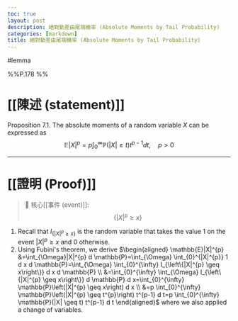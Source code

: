 ```yaml
---
toc: true
layout: post
description: 絕對動差由尾端機率 (Absolute Moments by Tail Probability)
categories: [markdown]
title: 絕對動差由尾端機率 (Absolute Moments by Tail Probability)
---
```



#lemma

%%P.178 %%

# [[陳述 (statement)]]
Proposition 7.1. The absolute moments of a random variable $X$ can be expressed as
$$
\mathbb{E}|X|^{p}=p \int_{0}^{\infty} \mathbb{P}(|X| \geq t) t^{p-1} d t, \quad p>0
$$


---
# [[證明 (Proof)]]

> 🦐 核心[[事件 (event)]]: $$\{|X|^{p} \geq x\}$$

1. Recall that $I_{\left\{|X|^{p} \geq x\right\}}$ is the random variable that takes the value 1 on the event $|X|^{p} \geq x$ and 0 otherwise. 
2. Using Fubini's theorem, we derive
$\begin{aligned}
\mathbb{E}|X|^{p} &=\int_{\Omega}|X|^{p} d \mathbb{P}=\int_{\Omega} \int_{0}^{|X|^{p}} 1 d x d \mathbb{P}=\int_{\Omega} \int_{0}^{\infty} I_{\left\{|X|^{p} \geq x\right\}} d x d \mathbb{P} \\
&=\int_{0}^{\infty} \int_{\Omega} I_{\left\{|X|^{p} \geq x\right\}} d \mathbb{P} d x=\int_{0}^{\infty} \mathbb{P}\left(|X|^{p} \geq x\right) d x \\
&=p \int_{0}^{\infty} \mathbb{P}\left(|X|^{p} \geq t^{p}\right) t^{p-1} d t=p \int_{0}^{\infty} \mathbb{P}(|X| \geq t) t^{p-1} d t
\end{aligned}$
where we also applied a change of variables.
